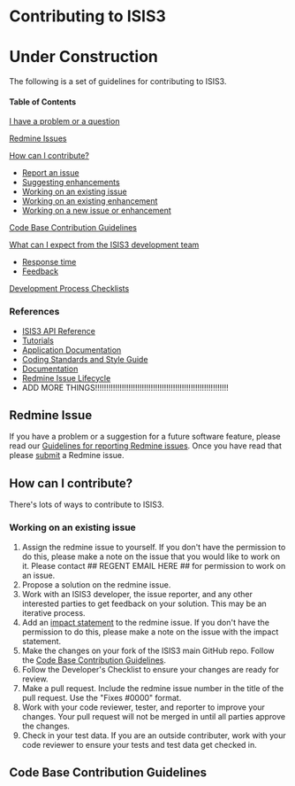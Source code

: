 # Contributing to ISIS3
# Under Construction
The following is a set of guidelines for contributing to ISIS3.
#### Table of Contents

[I have a problem or a question](#redmine-issues)

[Redmine Issues](#redmine-issues)

[How can I contribute?](#how-can-i-contribute)
  * [Report an issue](#redmine-issues)
  * [Suggesting enhancements](#redmine-issues)
  * [Working on an existing issue](#working-on-an-existing-issue)
  * [Working on an existing enhancement](#working-on-an-enhancement)
  * [Working on a new issue or enhancement](#working-on-a-new-issue)

[Code Base Contribution Guidelines](#code-base-contribution-guidelines)

[What can I expect from the ISIS3 development team](#What-can-I-expect-from-the-ISIS3-development-team)
  * [Response time](#Response-time)
  * [Feedback](#feedback)

[Development Process Checklists](https://github.com/USGS-Astrogeology/ISIS3/wiki/Developer-Checklists)

### References
  * [ISIS3 API Reference](https://isis.astrogeology.usgs.gov/Object/Developer/index.html)
  * [Tutorials](https://isis.astrogeology.usgs.gov/fixit/projects/isis/wiki/ISIS_Online_Workshops)
  * [Application Documentation](https://isis.astrogeology.usgs.gov/Application/index.html)
  * [Coding Standards and Style Guide](https://isis.astrogeology.usgs.gov/documents/CodingStandards/CodingStandards.html)
  * [Documentation](https://isis.astrogeology.usgs.gov/documents/CodingStandards/CodingStandards.html#documentation)
  * [Redmine Issue Lifecycle](https://isis.astrogeology.usgs.gov/fixit/projects/isis/wiki/Life_Cycle_of_an_ISIS_Issue)
  * ADD MORE THINGS!!!!!!!!!!!!!!!!!!!!!!!!!!!!!!!!!!!!!!!!!!!!!!!!!!!!!!!!!!!!
  
## Redmine Issue
If you have a problem or a suggestion for a future software feature, please read our [Guidelines for reporting Redmine issues](https://isis.astrogeology.usgs.gov/fixit/projects/isis/wiki/Guidelines_for_Reporting_Issues). Once you have read that please [submit](https://isis.astrogeology.usgs.gov/fixit/projects/isis/issues/new) a Redmine issue.

## How can I contribute?
There's lots of ways to contribute to ISIS3.

### Working on an existing issue
1. Assign the redmine issue to yourself. If you don't have the permission to do this, please make a note on the issue that you would like to work on it. Please contact ## REGENT EMAIL HERE ## for permission to work on an issue.
2. Propose a solution on the redmine issue. 
3. Work with an ISIS3 developer, the issue reporter, and any other interested parties to get feedback on your solution. This may be an iterative process.
4. Add an [impact statement](https://isis.astrogeology.usgs.gov/fixit/projects/isis/wiki/Impact_Statement) to the redmine issue. If you don't have the permission to do this, please make a note on the issue with the impact statement.
5. Make the changes on your fork of the ISIS3 main GitHub repo. Follow the [Code Base Contribution Guidelines](#code-base-contribution-guidelines).
6. Follow the Developer's Checklist to ensure your changes are ready for review.
7. Make a pull request. Include the redmine issue number in the title of the pull request. Use the "Fixes #0000" format.
8. Work with your code reviewer, tester, and reporter to improve your changes. Your pull request will not be merged in until all parties approve the changes.
9. Check in your test data. If you are an outside contributer, work with your code reviewer to ensure your tests and test data get checked in.
 
## Code Base Contribution Guidelines

